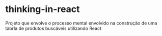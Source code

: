 # thinking-in-react
Projeto que envolve o processo mental envolvido na construção de uma tabrla de produtos buscáveis utilizando React
